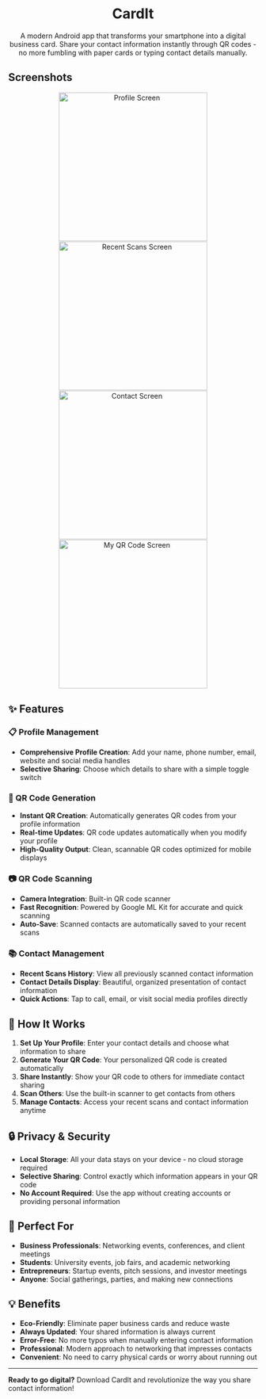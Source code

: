 <div align="center">

# CardIt

A modern Android app that transforms your smartphone into a digital business card. Share your contact information instantly through QR codes - no more fumbling with paper cards or typing contact details manually.

</div>

## Screenshots

<div align="center" style="display: flex; flex-wrap: wrap; justify-content: center; gap: 1px;">
    <img src="screenshots/ProfileScreen-portrait.webp" width="300" alt="Profile Screen">
    <img src="screenshots/Recent_Scans-portrait.webp" width="300" alt="Recent Scans Screen">
    <img src="screenshots/Contact_Screen-portrait.webp" width="300" alt="Contact Screen">
    <img src="screenshots/MyQRCode_Screen-portrait.webp" width="300" alt="My QR Code Screen">
</div>

## ✨ Features

### 📋 Profile Management

- **Comprehensive Profile Creation**: Add your name, phone number, email, website and social media handles
- **Selective Sharing**: Choose which details to share with a simple toggle switch

### 🔗 QR Code Generation

- **Instant QR Creation**: Automatically generates QR codes from your profile information
- **Real-time Updates**: QR code updates automatically when you modify your profile
- **High-Quality Output**: Clean, scannable QR codes optimized for mobile displays

### 📷 QR Code Scanning

- **Camera Integration**: Built-in QR code scanner
- **Fast Recognition**: Powered by Google ML Kit for accurate and quick scanning
- **Auto-Save**: Scanned contacts are automatically saved to your recent scans

### 📚 Contact Management

- **Recent Scans History**: View all previously scanned contact information
- **Contact Details Display**: Beautiful, organized presentation of contact information
- **Quick Actions**: Tap to call, email, or visit social media profiles directly

## 🚀 How It Works

1. **Set Up Your Profile**: Enter your contact details and choose what information to share
2. **Generate Your QR Code**: Your personalized QR code is created automatically
3. **Share Instantly**: Show your QR code to others for immediate contact sharing
4. **Scan Others**: Use the built-in scanner to get contacts from others
5. **Manage Contacts**: Access your recent scans and contact information anytime

## 🔒 Privacy & Security

- **Local Storage**: All your data stays on your device - no cloud storage required
- **Selective Sharing**: Control exactly which information appears in your QR code
- **No Account Required**: Use the app without creating accounts or providing personal information

## 🎯 Perfect For

- **Business Professionals**: Networking events, conferences, and client meetings
- **Students**: University events, job fairs, and academic networking
- **Entrepreneurs**: Startup events, pitch sessions, and investor meetings
- **Anyone**: Social gatherings, parties, and making new connections

## 💡 Benefits

- **Eco-Friendly**: Eliminate paper business cards and reduce waste
- **Always Updated**: Your shared information is always current
- **Error-Free**: No more typos when manually entering contact information
- **Professional**: Modern approach to networking that impresses contacts
- **Convenient**: No need to carry physical cards or worry about running out

---

**Ready to go digital?** Download CardIt and revolutionize the way you share contact information!
